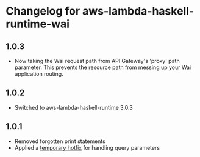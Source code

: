 # Changelog for aws-lambda-haskell-runtime-wai

## 1.0.3

* Now taking the Wai request path from API Gateway's 'proxy' path parameter. This prevents the resource path from messing up your Wai application routing.

## 1.0.2

* Switched to aws-lambda-haskell-runtime 3.0.3

## 1.0.1

* Removed forgotten print statements
* Applied a [temporary hotfix](https://github.com/eir-forsakring/aws-lambda-haskell-runtime-wai/pull/4) for handling query parameters
